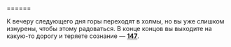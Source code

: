 ======

К вечеру следующего дня горы переходят в холмы, но вы уже слишком изнурены, чтобы этому радоваться. В конце концов вы выходите на какую-то дорогу и теряете сознание — [**147**](#n_147).

